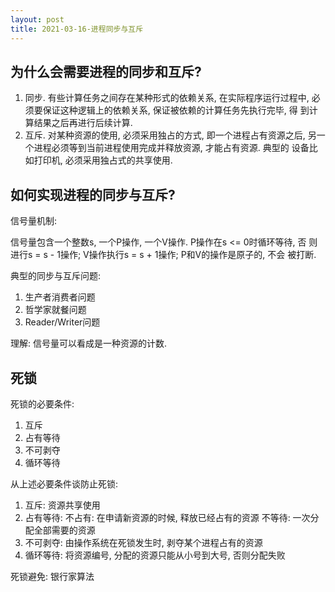 ```yaml
---
layout: post
title: 2021-03-16-进程同步与互斥
---
```


## 为什么会需要进程的同步和互斥?

1. 同步. 有些计算任务之间存在某种形式的依赖关系, 在实际程序运行过程中,
   必须要保证这种逻辑上的依赖关系, 保证被依赖的计算任务先执行完毕, 得
   到计算结果之后再进行后续计算.
2. 互斥. 对某种资源的使用, 必须采用独占的方式, 即一个进程占有资源之后,
   另一个进程必须等到当前进程使用完成并释放资源, 才能占有资源. 典型的
   设备比如打印机, 必须采用独占式的共享使用.

## 如何实现进程的同步与互斥?

信号量机制:

信号量包含一个整数s, 一个P操作, 一个V操作. P操作在s <= 0时循环等待, 否
则进行s = s - 1操作; V操作执行s = s + 1操作; P和V的操作是原子的, 不会
被打断.

典型的同步与互斥问题:

1) 生产者消费者问题
2) 哲学家就餐问题
3) Reader/Writer问题

理解:
信号量可以看成是一种资源的计数.

## 死锁

死锁的必要条件:

1) 互斥
2) 占有等待
3) 不可剥夺
4) 循环等待

从上述必要条件谈防止死锁:

1) 互斥:
	资源共享使用
2) 占有等待:
	不占有: 在申请新资源的时候, 释放已经占有的资源
	不等待: 一次分配全部需要的资源	
3) 不可剥夺:
	由操作系统在死锁发生时, 剥夺某个进程占有的资源
4) 循环等待:
	将资源编号, 分配的资源只能从小号到大号, 否则分配失败
	
死锁避免:
	银行家算法

